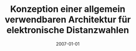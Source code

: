 ---
abstract: ''
authors:
- Andrea Matzenberger
date: '2007-01-01'
featured: false
links:
- name: Publik
  url: https://publik.tuwien.ac.at/showentry.php?ID=141562&lang=2
publication_types:
- '7'
publishDate: '2007-01-01'
title: Konzeption einer allgemein verwendbaren Architektur für elektronische Distanzwahlen
url_pdf: ''
---